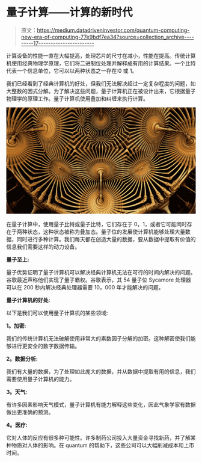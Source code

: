 # 量子计算——计算的新时代

> 原文：<https://medium.datadriveninvestor.com/quantum-computing-new-era-of-computing-77e9bdf7ea34?source=collection_archive---------17----------------------->

计算设备的性能一直在大幅提高，处理芯片的尺寸在减小，性能在提高。传统计算机使用经典物理学原理，它们将二进制位处理并解释成有用的计算结果。一个比特代表一个信息单位，它可以以两种状态之一存在:0 或 1。

我们已经看到了经典计算机的好处，但我们无法解决超过一定复杂程度的问题，如大整数的因式分解。为了解决这些问题，量子计算机正在被设计出来，它根据量子物理学的原理工作。量子计算机使用叠加和纠缠来执行计算。

![](img/012efdbb7a3ae1a18607df867eae600f.png)

在量子计算中，使用量子比特或量子比特，它们存在于 0，1，或者它可能同时存在于两种状态，这种状态被称为叠加态。量子位的发展使计算机能够处理大量数据，同时进行多种计算。我们每天都在创造大量的数据，要从数据中提取有价值的信息我们需要这样的动力设备。

**量子至上:**

量子优势证明了量子计算机可以解决经典计算机无法在可行的时间内解决的问题。谷歌最近声称他们实现了量子霸权。谷歌表示，其 54 量子位 Sycamore 处理器可以在 200 秒内解决经典处理器需要 10，000 年才能解决的问题。

**量子计算机的好处:**

以下是我们可以使用量子计算机的某些领域:

**1。加密:**

我们的传统计算机无法破解使用非常大的素数因子分解的加密。这种解密使我们能够进行更安全的数字数据传输。

**2。数据分析:**

我们有大量的数据，为了处理如此庞大的数据，并从数据中提取有用的信息，我们需要使用量子计算机的能力。

**3。天气:**

有许多因素影响天气模式，量子计算机有能力解释这些变化，因此气象学家有数据做出更准确的预测。

**4。医疗:**

它对人体的反应有很多种可能性。许多制药公司投入大量资金寻找新药，并了解某种物质对人体的影响。在 quantum 的帮助下，这些公司可以大幅削减成本和上市时间。
